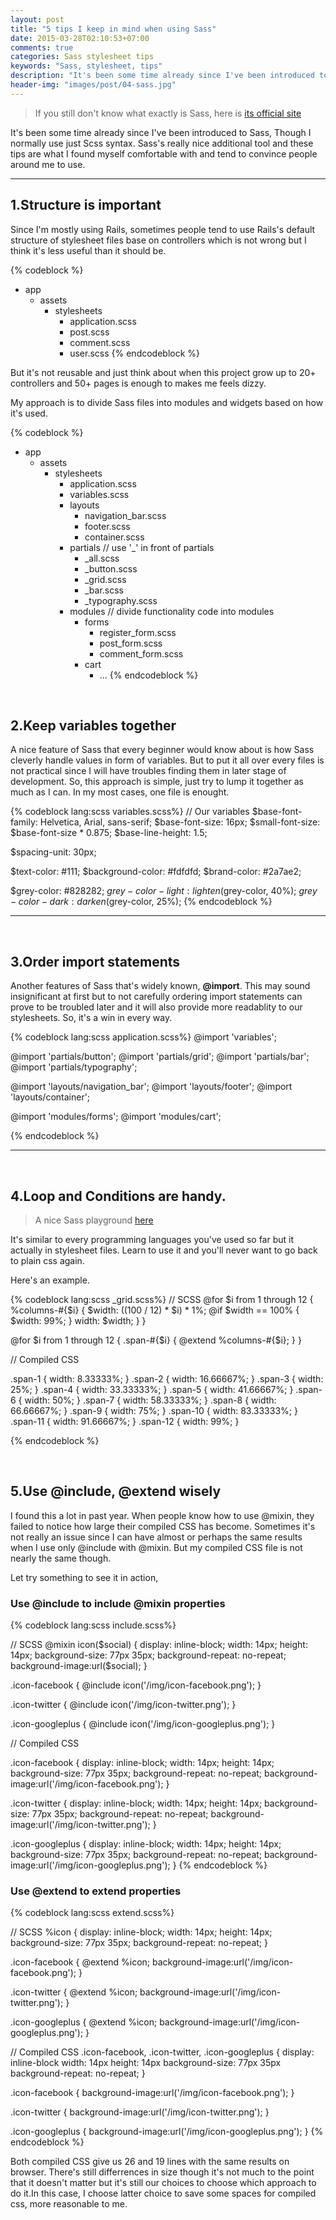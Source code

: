 ```yaml
---
layout: post
title: "5 tips I keep in mind when using Sass"
date: 2015-03-28T02:10:53+07:00
comments: true
categories: Sass stylesheet tips
keywords: "Sass, stylesheet, tips"
description: "It's been some time already since I've been introduced to Sass, Though I normally use just Scss syntax. Sass's really nice additional tool and these tips are what I found myself comfortable with and tend to convince people around me to use..."
header-img: "images/post/04-sass.jpg"
---
```


>If you still don't know what exactly is Sass, here is [its official site](http://Sass-lang.org)

It's been some time already since I've been introduced to Sass, Though I normally use just Scss syntax. Sass's really nice additional tool and these tips are what I found myself comfortable with and tend to convince people around me to use.


*******


1.Structure is important
-----------------------
Since I'm mostly using Rails, sometimes people tend to use Rails's default structure of stylesheet files base on controllers which is not wrong but I think it's less useful than it should be.

{% codeblock %}
- app
  + assets
    * stylesheets
      - application.scss
      - post.scss
      - comment.scss
      - user.scss
{% endcodeblock %}

But it's not reusable and just think about when this project grow up to 20+ controllers and 50+ pages is enough to makes me feels dizzy.


My approach is to divide Sass files into modules and widgets based on how it's used.

{% codeblock %}
- app
  + assets
    * stylesheets
      - application.scss
      - variables.scss
      - layouts
        * navigation_bar.scss
        * footer.scss
        * container.scss
      - partials // use '_' in front of partials
        * _all.scss
        * _button.scss
        * _grid.scss
        * _bar.scss
        * _typography.scss
      - modules // divide functionality code into modules
        * forms
          - register_form.scss
          - post_form.scss
          - comment_form.scss
        * cart
          - ...
{% endcodeblock %}

&nbsp;


2.Keep variables together
------------------------

A nice feature of Sass that every beginner would know about is how Sass cleverly handle values in form of variables. But to put it all over every files is not practical since I will have troubles finding them in later stage of development. So, this approach is simple, just try to lump it together as much as I can. In my most cases, one file is enought.

{% codeblock lang:scss variables.scss%}
// Our variables
$base-font-family: Helvetica, Arial, sans-serif;
$base-font-size:   16px;
$small-font-size:  $base-font-size * 0.875;
$base-line-height: 1.5;

$spacing-unit:     30px;

$text-color:       #111;
$background-color: #fdfdfd;
$brand-color:      #2a7ae2;

$grey-color:       #828282;
$grey-color-light: lighten($grey-color, 40%);
$grey-color-dark:  darken($grey-color, 25%);
{% endcodeblock %}

******
&nbsp;


3.Order import statements
-----------------------

Another features of Sass that's widely known, **@import**.
This may sound insignificant at first but to not carefully ordering import statements can prove to be troubled later and it will also provide more readablity to our stylesheets. So, it's a win in every way.

{% codeblock lang:scss application.scss%}
@import 'variables';

@import 'partials/button';
@import 'partials/grid';
@import 'partials/bar';
@import 'partials/typography';

@import 'layouts/navigation_bar';
@import 'layouts/footer';
@import 'layouts/container';

@import 'modules/forms';
@import 'modules/cart';

{% endcodeblock %}
******
&nbsp;

4.Loop and Conditions are handy.
---------------------------------
> A nice Sass playground [here](http://Sassmeister.com)


It's similar to every programming languages you've used so far but it actually in stylesheet files. Learn to use it and you'll never want to go back to plain css again.

Here's an example.

{% codeblock lang:scss _grid.scss%}
// SCSS
@for $i from 1 through 12 {
  %columns-#{$i} {
    $width: ((100 / 12) * $i) * 1%;
    @if $width == 100% {
      $width: 99%;
    }
    width: $width;
  }
}

@for $i from 1 through 12 {
  .span-#{$i} {
    @extend %columns-#{$i};
  }
}


// Compiled CSS

.span-1 {
  width: 8.33333%;
}
.span-2 {
  width: 16.66667%;
}
.span-3 {
  width: 25%;
}
.span-4 {
  width: 33.33333%;
}
.span-5 {
  width: 41.66667%;
}
.span-6 {
  width: 50%;
}
.span-7 {
  width: 58.33333%;
}
.span-8 {
  width: 66.66667%;
}
.span-9 {
  width: 75%;
}
.span-10 {
  width: 83.33333%;
}
.span-11 {
  width: 91.66667%;
}
.span-12 {
  width: 99%;
}


{% endcodeblock %}

&nbsp;
    

5.Use @include, @extend wisely
-----------------------------

I found this a lot in past year. When people know how to use @mixin, they failed to notice how large their compiled CSS has become. Sometimes it's not really an issue since I can have almost or perhaps the same results when I use only @include with @mixin. But my compiled CSS file is not nearly the same though.

Let try something to see it in action,


### Use @include to include @mixin properties
{% codeblock lang:scss include.scss%}

// SCSS
@mixin icon($social) {
  display: inline-block;
  width: 14px;
  height: 14px;
  background-size: 77px 35px;
  background-repeat: no-repeat;
  background-image:url($social);
}
 
.icon-facebook {
  @include icon('/img/icon-facebook.png');
}
 
.icon-twitter {
  @include icon('/img/icon-twitter.png');
}

.icon-googleplus {
  @include icon('/img/icon-googleplus.png');
}

// Compiled CSS
 
.icon-facebook {
  display: inline-block;
  width: 14px;
  height: 14px;
  background-size: 77px 35px;
  background-repeat: no-repeat;
  background-image:url('/img/icon-facebook.png');
}
 
.icon-twitter {
  display: inline-block;
  width: 14px;
  height: 14px;
  background-size: 77px 35px;
  background-repeat: no-repeat;
  background-image:url('/img/icon-twitter.png');
}

.icon-googleplus {
  display: inline-block;
  width: 14px;
  height: 14px;
  background-size: 77px 35px;
  background-repeat: no-repeat;
  background-image:url('/img/icon-googleplus.png');
}
{% endcodeblock %}
&nbsp;

### Use @extend to extend properties
{% codeblock lang:scss extend.scss%}

// SCSS
%icon {
  display: inline-block;
  width: 14px;
  height: 14px;
  background-size: 77px 35px;
  background-repeat: no-repeat;
}
 
.icon-facebook {
  @extend %icon;
  background-image:url('/img/icon-facebook.png');
}
 
.icon-twitter {
  @extend %icon;
  background-image:url('/img/icon-twitter.png');
}

.icon-googleplus {
  @extend %icon;
  background-image:url('/img/icon-googleplus.png');
}

// Compiled CSS
.icon-facebook, .icon-twitter, .icon-googleplus {
  display: inline-block
  width: 14px
  height: 14px
  background-size: 77px 35px
  background-repeat: no-repeat;
}
 
.icon-facebook {
  background-image:url('/img/icon-facebook.png');
}
 
.icon-twitter {
  background-image:url('/img/icon-twitter.png');
}

.icon-googleplus {
  background-image:url('/img/icon-googleplus.png');
}
{% endcodeblock %}


Both compiled CSS give us 26 and 19 lines with the same results on browser. There's still differrences in size though it's not much to the point that it doesn't matter but it's still our choices to choose which approach to do it.In this case, I choose latter choice to save some spaces for compiled css, more reasonable to me.
&nbsp;

